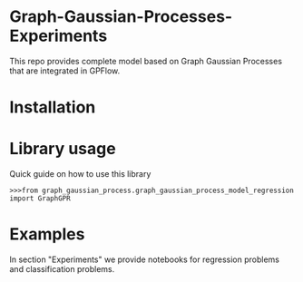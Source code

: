 # Graph-Gaussian-Processes-Experiments
This repo provides complete model based on Graph Gaussian Processes that are integrated in GPFlow.
# Installation
# Library usage
Quick guide on how to use this library
```
>>>from graph_gaussian_process.graph_gaussian_process_model_regression import GraphGPR
```
# Examples
In section "Experiments" we provide notebooks for regression problems and classification problems.

